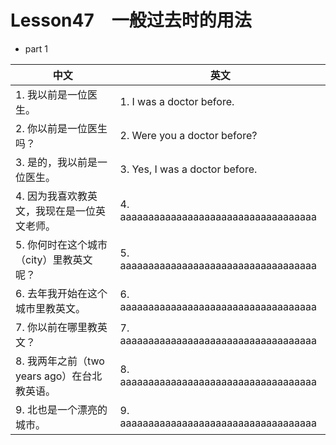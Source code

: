 
# Lesson47　一般过去时的用法

- part 1

| 中文                                         | 英文                                   |
| -------------------------------------------- | -------------------------------------- |
| 1. 我以前是一位医生。                        | 1. I was a doctor before.              |
| 2. 你以前是一位医生吗？                      | 2. Were you a doctor before?           |
| 3. 是的，我以前是一位医生。                  | 3. Yes, I was a doctor before.         |
| 4. 因为我喜欢教英文，我现在是一位英文老师。  | 4. aaaaaaaaaaaaaaaaaaaaaaaaaaaaaaaaaaa |
| 5. 你何时在这个城市（city）里教英文呢？      | 5. aaaaaaaaaaaaaaaaaaaaaaaaaaaaaaaaaaa |
| 6. 去年我开始在这个城市里教英文。            | 6. aaaaaaaaaaaaaaaaaaaaaaaaaaaaaaaaaaa |
| 7. 你以前在哪里教英文？                      | 7. aaaaaaaaaaaaaaaaaaaaaaaaaaaaaaaaaaa |
| 8. 我两年之前（two years ago）在台北教英语。 | 8. aaaaaaaaaaaaaaaaaaaaaaaaaaaaaaaaaaa |
| 9. 北也是一个漂亮的城市。                    | 9. aaaaaaaaaaaaaaaaaaaaaaaaaaaaaaaaaaa |